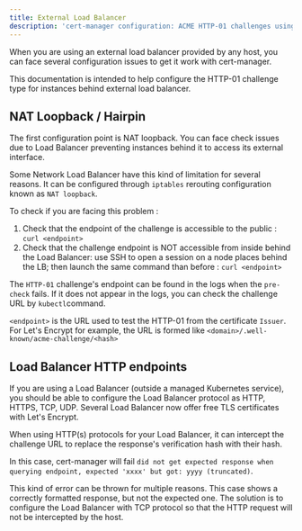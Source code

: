 ```yaml
---
title: External Load Balancer
description: 'cert-manager configuration: ACME HTTP-01 challenges using External Load Balancers'
---
```


When you are using an external load balancer provided by any host, you can face several configuration issues to get it work with cert-manager.

This documentation is intended to help configure the HTTP-01 challenge type for instances behind external load balancer.

## NAT Loopback / Hairpin

The first configuration point is NAT loopback. You can face check issues due to Load Balancer preventing instances behind it to access its external interface.

Some Network Load Balancer have this kind of limitation for several reasons. It can be configured through `iptables` rerouting configuration known as `NAT loopback`.

To check if you are facing this problem :

1. Check that the endpoint of the challenge is accessible to the public : `curl <endpoint>`
2. Check that the challenge endpoint is NOT accessible from inside behind the Load Balancer: use SSH to open a session on a node places behind the LB; then launch the same command than before : `curl <endpoint>`

The `HTTP-01` challenge's endpoint can be found in the logs when the `pre-check` fails. If it does not appear in the logs, you can check the challenge URL by `kubectl`command.

`<endpoint>` is the URL used to test the HTTP-01 from the certificate `Issuer`. For Let's Encrypt for example, the URL is formed like `<domain>/.well-known/acme-challenge/<hash>`


## Load Balancer HTTP endpoints

If you are using a Load Balancer (outside a managed Kubernetes service), you should be able to configure the Load Balancer protocol as HTTP, HTTPS, TCP, UDP. Several Load Balancer now offer free TLS certificates with Let's Encrypt.

When using HTTP(s) protocols for your Load Balancer, it can intercept the challenge URL to replace the response's verification hash with their hash.

In this case, cert-manager will fail `did not get expected response when querying endpoint, expected 'xxxx' but got: yyyy (truncated)`.

This kind of error can be thrown for multiple reasons. This case shows a correctly formatted response, but not the expected one. The solution is to configure the Load Balancer with TCP protocol so that the HTTP request will not be intercepted by the host.